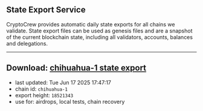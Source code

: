 ## State Export Service
CryptoCrew provides automatic daily state exports for all chains we validate. State export files can be used as genesis files and are a snapshot of the current blockchain state, including all validators, accounts, balances and delegations.

---
**Download: [chihuahua-1 state export](https://dl-eu2.ccvalidators.com/SERVICE/chihuahua/chihuahua-1_export_18521343.json)**
---

- last updated: Tue Jun 17 2025 17:47:17
- chain id: `chihuahua-1`
- export height: `18521343`
- use for: airdrops, local tests, chain recovery

